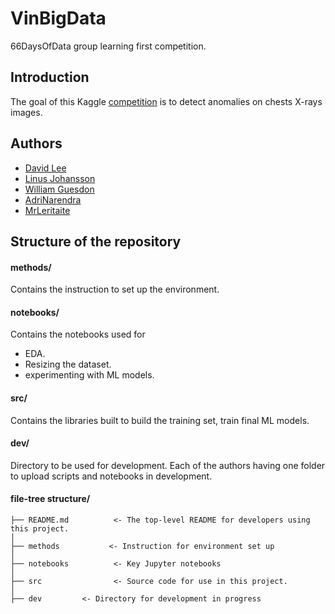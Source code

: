 # VinBigData 

66DaysOfData group learning first competition.

## Introduction

The goal of this Kaggle [competition](https://www.kaggle.com/c/vinbigdata-chest-xray-abnormalities-detection) is to detect anomalies on chests X-rays images.

## Authors

* [David Lee](https://github.com/insigh1)
* [Linus Johansson](https://github.com/LinusJ79)
* [William Guesdon](https://github.com/wguesdon)
* [AdriNarendra](https://github.com/AdriNarendra)
* [MrLeritaite](https://github.com/MrLeritaite)

## Structure of the repository

#### methods/
Contains the instruction to set up the environment.

#### notebooks/
Contains the notebooks used for 
* EDA.
* Resizing the dataset.
* experimenting with ML models.

#### src/
Contains the libraries built to  build the training set, train final ML models.

#### dev/
Directory to be used for development. Each of the authors having one folder to upload scripts and notebooks in development.

#### file-tree structure/

```
├── README.md          <- The top-level README for developers using this project.
│
├── methods           <- Instruction for environment set up
│
├── notebooks          <- Key Jupyter notebooks 
│
├── src                <- Source code for use in this project.
│
├── dev         <- Directory for development in progress
```
